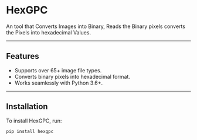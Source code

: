# HexGPC
An tool that Converts Images into Binary, Reads the Binary pixels converts the Pixels into hexadecimal Values.

---

## Features

- Supports over 65+ image file types.
- Converts binary pixels into hexadecimal format.
- Works seamlessly with Python 3.6+.

---

## Installation

To install HexGPC, run:
```bash
pip install hexgpc
